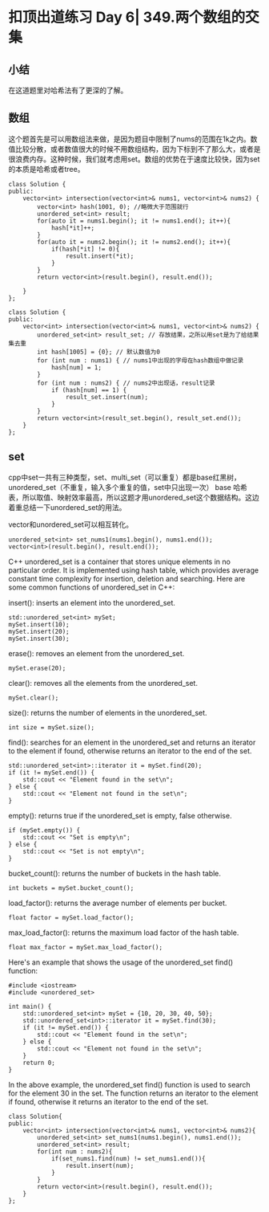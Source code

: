 # 扣顶出道练习 Day 6| 349.两个数组的交集
## 小结
在这道题里对哈希法有了更深的了解。

## 数组
这个题首先是可以用数组法来做，是因为题目中限制了nums的范围在1k之内。数值比较分散，或者数值很大的时候不用数组结构，因为下标到不了那么大，或者是很浪费内存。这种时候，我们就考虑用set。数组的优势在于速度比较快，因为set的本质是哈希或者tree。

```
class Solution {
public:
    vector<int> intersection(vector<int>& nums1, vector<int>& nums2) {
        vector<int> hash(1001, 0); //略微大于范围就行
        unordered_set<int> result;
        for(auto it = nums1.begin(); it != nums1.end(); it++){
            hash[*it]++;
        }
        for(auto it = nums2.begin(); it != nums2.end(); it++){
            if(hash[*it] != 0){
                result.insert(*it);
            }
        }
        return vector<int>(result.begin(), result.end());

    }
};
```

```
class Solution {
public:
    vector<int> intersection(vector<int>& nums1, vector<int>& nums2) {
        unordered_set<int> result_set; // 存放结果，之所以用set是为了给结果集去重
        int hash[1005] = {0}; // 默认数值为0
        for (int num : nums1) { // nums1中出现的字母在hash数组中做记录
            hash[num] = 1;
        }
        for (int num : nums2) { // nums2中出现话，result记录
            if (hash[num] == 1) {
                result_set.insert(num);
            }
        }
        return vector<int>(result_set.begin(), result_set.end());
    }
};
```

## set
cpp中set一共有三种类型，set、multi_set（可以重复）都是base红黑树， unordered_set（不重复，输入多个重复的值，set中只出现一次） base 哈希表，所以取值、映射效率最高，所以这题才用unordered_set这个数据结构。这边着重总结一下unordered_set的用法。

vector和unordered_set可以相互转化。
```
unordered_set<int> set_nums1(nums1.begin(), nums1.end());
vector<int>(result.begin(), result.end());
```

C++ unordered_set is a container that stores unique elements in no particular order. It is implemented using hash table, which provides average constant time complexity for insertion, deletion and searching. Here are some common functions of unordered_set in C++:

insert(): inserts an element into the unordered_set.

```
std::unordered_set<int> mySet;
mySet.insert(10);
mySet.insert(20);
mySet.insert(30);
```

erase(): removes an element from the unordered_set.

```
mySet.erase(20);
```

clear(): removes all the elements from the unordered_set.

```
mySet.clear();
```

size(): returns the number of elements in the unordered_set.

```
int size = mySet.size();
```

find(): searches for an element in the unordered_set and returns an iterator to the element if found, otherwise returns an iterator to the end of the set.

```
std::unordered_set<int>::iterator it = mySet.find(20);
if (it != mySet.end()) {
    std::cout << "Element found in the set\n";
} else {
    std::cout << "Element not found in the set\n";
}
```

empty(): returns true if the unordered_set is empty, false otherwise.

```
if (mySet.empty()) {
    std::cout << "Set is empty\n";
} else {
    std::cout << "Set is not empty\n";
}
```

bucket_count(): returns the number of buckets in the hash table.

```
int buckets = mySet.bucket_count();
```

load_factor(): returns the average number of elements per bucket.

```
float factor = mySet.load_factor();
```

max_load_factor(): returns the maximum load factor of the hash table.

```
float max_factor = mySet.max_load_factor();
```

Here's an example that shows the usage of the unordered_set find() function:

```
#include <iostream>
#include <unordered_set>

int main() {
    std::unordered_set<int> mySet = {10, 20, 30, 40, 50};
    std::unordered_set<int>::iterator it = mySet.find(30);
    if (it != mySet.end()) {
        std::cout << "Element found in the set\n";
    } else {
        std::cout << "Element not found in the set\n";
    }
    return 0;
}
```

In the above example, the unordered_set find() function is used to search for the element 30 in the set. The function returns an iterator to the element if found, otherwise it returns an iterator to the end of the set.

```
class Solution{
public:
    vector<int> intersection(vector<int>& nums1, vector<int>& nums2){
        unordered_set<int> set_nums1(nums1.begin(), nums1.end());
        unordered_set<int> result;
        for(int num : nums2){
            if(set_nums1.find(num) != set_nums1.end()){
                result.insert(num);
            }
        }
        return vector<int>(result.begin(), result.end());
    }
};
```